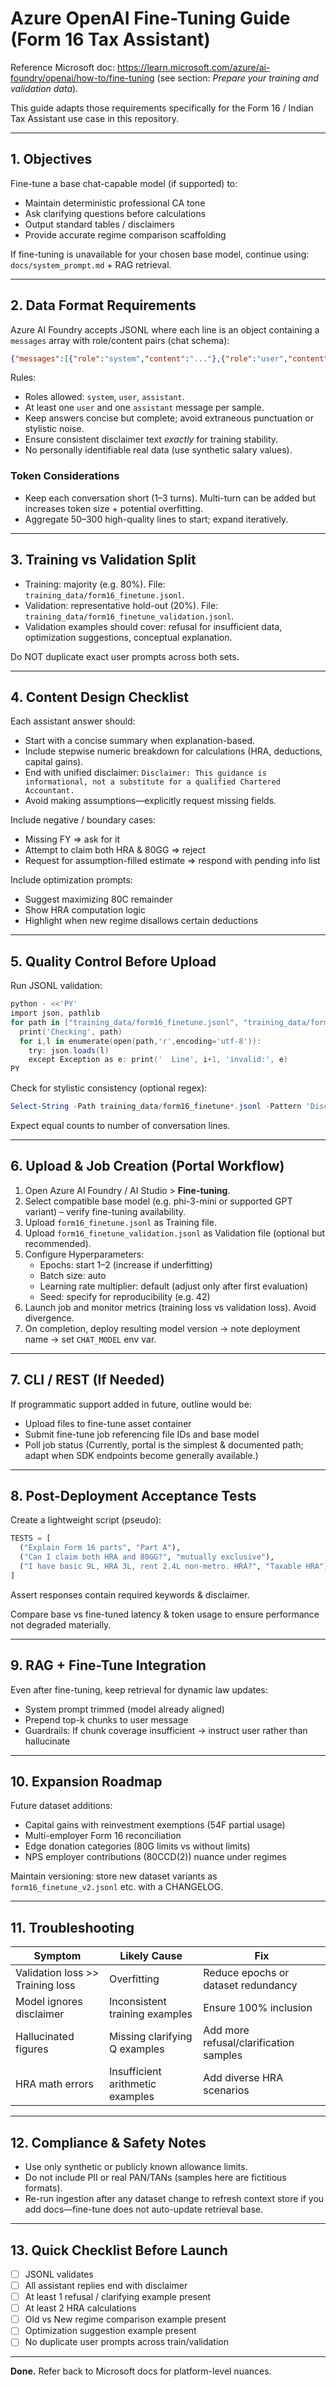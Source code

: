 # Azure OpenAI Fine-Tuning Guide (Form 16 Tax Assistant)

Reference Microsoft doc: https://learn.microsoft.com/azure/ai-foundry/openai/how-to/fine-tuning (see section: *Prepare your training and validation data*).

This guide adapts those requirements specifically for the Form 16 / Indian Tax Assistant use case in this repository.

---
## 1. Objectives
Fine-tune a base chat-capable model (if supported) to:
- Maintain deterministic professional CA tone
- Ask clarifying questions before calculations
- Output standard tables / disclaimers
- Provide accurate regime comparison scaffolding

If fine-tuning is unavailable for your chosen base model, continue using: `docs/system_prompt.md` + RAG retrieval.

---
## 2. Data Format Requirements
Azure AI Foundry accepts JSONL where each line is an object containing a `messages` array with role/content pairs (chat schema):
```json
{"messages":[{"role":"system","content":"..."},{"role":"user","content":"..."},{"role":"assistant","content":"..."}]}
```
Rules:
- Roles allowed: `system`, `user`, `assistant`.
- At least one `user` and one `assistant` message per sample.
- Keep answers concise but complete; avoid extraneous punctuation or stylistic noise.
- Ensure consistent disclaimer text *exactly* for training stability.
- No personally identifiable real data (use synthetic salary values).

### Token Considerations
- Keep each conversation short (1–3 turns). Multi-turn can be added but increases token size + potential overfitting.
- Aggregate 50–300 high-quality lines to start; expand iteratively.

---
## 3. Training vs Validation Split
- Training: majority (e.g. 80%). File: `training_data/form16_finetune.jsonl`.
- Validation: representative hold-out (20%). File: `training_data/form16_finetune_validation.jsonl`.
- Validation examples should cover: refusal for insufficient data, optimization suggestions, conceptual explanation.

Do NOT duplicate exact user prompts across both sets.

---
## 4. Content Design Checklist
Each assistant answer should:
- Start with a concise summary when explanation-based.
- Include stepwise numeric breakdown for calculations (HRA, deductions, capital gains). 
- End with unified disclaimer:
  `Disclaimer: This guidance is informational, not a substitute for a qualified Chartered Accountant.`
- Avoid making assumptions—explicitly request missing fields.

Include negative / boundary cases:
- Missing FY => ask for it
- Attempt to claim both HRA & 80GG => reject
- Request for assumption-filled estimate => respond with pending info list

Include optimization prompts:
- Suggest maximizing 80C remainder
- Show HRA computation logic
- Highlight when new regime disallows certain deductions

---
## 5. Quality Control Before Upload
Run JSONL validation:
```powershell
python - <<'PY'
import json, pathlib
for path in ["training_data/form16_finetune.jsonl", "training_data/form16_finetune_validation.jsonl"]:
  print('Checking', path)
  for i,l in enumerate(open(path,'r',encoding='utf-8')):
    try: json.loads(l)
    except Exception as e: print('  Line', i+1, 'invalid:', e)
PY
```
Check for stylistic consistency (optional regex):
```powershell
Select-String -Path training_data/form16_finetune*.jsonl -Pattern 'Disclaimer:' | Measure-Object
```
Expect equal counts to number of conversation lines.

---
## 6. Upload & Job Creation (Portal Workflow)
1. Open Azure AI Foundry / AI Studio > **Fine-tuning**.
2. Select compatible base model (e.g. phi-3-mini or supported GPT variant) – verify fine-tuning availability.
3. Upload `form16_finetune.jsonl` as Training file.
4. Upload `form16_finetune_validation.jsonl` as Validation file (optional but recommended).
5. Configure Hyperparameters:
   - Epochs: start 1–2 (increase if underfitting)
   - Batch size: auto
   - Learning rate multiplier: default (adjust only after first evaluation)
   - Seed: specify for reproducibility (e.g. 42)
6. Launch job and monitor metrics (training loss vs validation loss). Avoid divergence.
7. On completion, deploy resulting model version -> note deployment name -> set `CHAT_MODEL` env var.

---
## 7. CLI / REST (If Needed)
If programmatic support added in future, outline would be:
- Upload files to fine-tune asset container
- Submit fine-tune job referencing file IDs and base model
- Poll job status
(Currently, portal is the simplest & documented path; adapt when SDK endpoints become generally available.)

---
## 8. Post-Deployment Acceptance Tests
Create a lightweight script (pseudo):
```python
TESTS = [
  ("Explain Form 16 parts", "Part A"),
  ("Can I claim both HRA and 80GG?", "mutually exclusive"),
  ("I have basic 9L, HRA 3L, rent 2.4L non-metro. HRA?", "Taxable HRA")
]
```
Assert responses contain required keywords & disclaimer.

Compare base vs fine-tuned latency & token usage to ensure performance not degraded materially.

---
## 9. RAG + Fine-Tune Integration
Even after fine-tuning, keep retrieval for dynamic law updates:
- System prompt trimmed (model already aligned)
- Prepend top-k chunks to user message
- Guardrails: If chunk coverage insufficient → instruct user rather than hallucinate

---
## 10. Expansion Roadmap
Future dataset additions:
- Capital gains with reinvestment exemptions (54F partial usage)
- Multi-employer Form 16 reconciliation
- Edge donation categories (80G limits vs without limits)
- NPS employer contributions (80CCD(2)) nuance under regimes

Maintain versioning: store new dataset variants as `form16_finetune_v2.jsonl` etc. with a CHANGELOG.

---
## 11. Troubleshooting
| Symptom | Likely Cause | Fix |
|---------|--------------|-----|
| Validation loss >> Training loss | Overfitting | Reduce epochs or dataset redundancy |
| Model ignores disclaimer | Inconsistent training examples | Ensure 100% inclusion |
| Hallucinated figures | Missing clarifying Q examples | Add more refusal/clarification samples |
| HRA math errors | Insufficient arithmetic examples | Add diverse HRA scenarios |

---
## 12. Compliance & Safety Notes
- Use only synthetic or publicly known allowance limits.
- Do not include PII or real PAN/TANs (samples here are fictitious formats).
- Re-run ingestion after any dataset change to refresh context store if you add docs—fine-tune does not auto-update retrieval base.

---
## 13. Quick Checklist Before Launch
- [ ] JSONL validates
- [ ] All assistant replies end with disclaimer
- [ ] At least 1 refusal / clarifying example present
- [ ] At least 2 HRA calculations
- [ ] Old vs New regime comparison example present
- [ ] Optimization suggestion example present
- [ ] No duplicate user prompts across train/validation

---
**Done.** Refer back to Microsoft docs for platform-level nuances.
